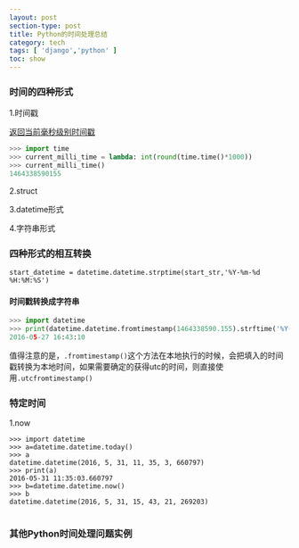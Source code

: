 ```yaml
---
layout: post
section-type: post
title: Python的时间处理总结
category: tech
tags: [ 'django','python' ]
toc: show
---
```


### 时间的四种形式

1.时间戳

[返回当前毫秒级别时间戳](http://stackoverflow.com/questions/5998245/get-current-time-in-milliseconds-in-python)

```python
>>> import time
>>> current_milli_time = lambda: int(round(time.time()*1000))
>>> current_milli_time()
1464338590155
```


2.struct

3.datetime形式

4.字符串形式

### 四种形式的相互转换

```
start_datetime = datetime.datetime.strptime(start_str,'%Y-%m-%d %H:%M:%S')
```

#### 时间戳转换成字符串

```python
>>> import datetime
>>> print(datetime.datetime.fromtimestamp(1464338590.155).strftime('%Y-%m-%d %H:%M:%S'))
2016-05-27 16:43:10
```

值得注意的是，`.fromtimestamp()`这个方法在本地执行的时候，会把填入的时间戳转换为本地时间，如果需要确定的获得utc的时间，则直接使用`.utcfromtimestamp()`

### 特定时间

1.now

```
>>> import datetime
>>> a=datetime.datetime.today()
>>> a
datetime.datetime(2016, 5, 31, 11, 35, 3, 660797)
>>> print(a)
2016-05-31 11:35:03.660797
>>> b=datetime.datetime.now()
>>> b
datetime.datetime(2016, 5, 31, 15, 43, 21, 269203)
```

```

```

### 其他Python时间处理问题实例